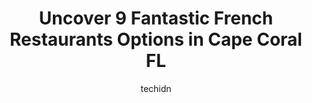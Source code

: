 ---
layout: ampstory
image: https://i0.wp.com/www.depkes.org/wp-content/uploads/2023/06/french-restaurants-0-in-cape-coral-fl-1685798365.jpeg?resize=640,853
author: techidn
featured: false
description: Discover the impressive array of French Restaurants options in Cape Coral FL, where you can find 9 of the largest French Restaurants establishments in the area. From renowned classics to hid
title: Uncover 9 Fantastic French Restaurants Options in Cape Coral FL
cover:
   title: Uncover 9 Fantastic French Restaurants Options in Cape Coral FL
   subtitle: Rickpate
   background: https://www.depkes.org/wp-content/uploads/2023/06/french-restaurants-0-in-cape-coral-fl-1685798365.jpeg

pages: 
 - layout: thirds
   top: <h1>#1 Sip and Dine Restaurant</h1>
   bottom: "<p>Great service, creative menu, relaxing atmosphere, all in convenient Cape Coral location. Coffee encrusted filet mignon was really good. My wife enjoyed the triple tail s</p>"
   background: https://www.depkes.org/wp-content/uploads/2023/06/french-restaurants-1-in-cape-coral-fl-1685798365.jpeg
   backgroundblur: true
 - layout: thirds
   top: <h1>#2 Bread Pete</h1>
   bottom: "<p>Not To-Go friendly for breakfast. Stopped in to grab a quick breakfast with my fiance, she wanted a pretzel and croissant but when I asked about ordering a breakfast sand</p>"
   background: https://www.depkes.org/wp-content/uploads/2023/06/french-restaurants-2-in-cape-coral-fl-1685798366.jpeg
   cta:
      link: https://www.depkes.org/blog/uncover-9-fantastic-french-restaurants-options-in-cape-coral-fl/
      text: Uncover 9 Fantastic French Restaurants Options in Cape Coral FL
 - layout: thirds
   top: <h1>#3 The French Press</h1>
   bottom: "<p>5789 Cape Harbour Dr #101, Cape Coral, FL 33914, United States</p>"
   background: https://www.depkes.org/wp-content/uploads/2023/06/french-restaurants-3-in-cape-coral-fl-1685798366.jpeg
   cta:
      link: https://www.depkes.org/blog/uncover-9-fantastic-french-restaurants-options-in-cape-coral-fl/
      text: Uncover 9 Fantastic French Restaurants Options in Cape Coral FL
 - layout: thirds
   top: <h1>#4 Crisp Creperie</h1>
   bottom: "<p>2301 Del Prado Blvd S suite 830, Cape Coral, FL 33990, United States</p>"
   background: https://images.unsplash.com/photo-1522441815192-d9f04eb0615c?ixlib=rb-4.0.3&ixid=MnwxMjA3fDB8MHxwaG90by1wYWdlfHx8fGVufDB8fHx8&auto=format&fit=crop&w=640&h=853&q=80
   cta:
      link: https://www.depkes.org/blog/uncover-9-fantastic-french-restaurants-options-in-cape-coral-fl/
      text: Uncover 9 Fantastic French Restaurants Options in Cape Coral FL
 - layout: thirds
   top: <h1>#5 My Sweet Art</h1>
   bottom: "<p>290 Nicholas Pkwy NW Suite 22, Cape Coral, FL 33991, United States</p>"
   background: https://images.unsplash.com/photo-1599422314077-f4dfdaa4cd09?ixlib=rb-4.0.3&ixid=MnwxMjA3fDB8MHxwaG90by1wYWdlfHx8fGVufDB8fHx8&auto=format&fit=crop&w=640&h=853&q=80
   cta:
      link: https://www.depkes.org/blog/uncover-9-fantastic-french-restaurants-options-in-cape-coral-fl/
      text: Uncover 9 Fantastic French Restaurants Options in Cape Coral FL
 - layout: thirds
   top: <h1>#6 BLANC</h1>
   bottom: "<p>13451 McGregor Blvd #10, Fort Myers, FL 33919, United States</p>"
   background: https://images.unsplash.com/photo-1614648718611-0635f29016cb?ixlib=rb-4.0.3&ixid=MnwxMjA3fDB8MHxwaG90by1wYWdlfHx8fGVufDB8fHx8&auto=format&fit=crop&w=640&h=853&q=80
   cta:
      link: https://www.depkes.org/blog/uncover-9-fantastic-french-restaurants-options-in-cape-coral-fl/
      text: Uncover 9 Fantastic French Restaurants Options in Cape Coral FL
 - layout: thirds
   top: <h1>#7 Azure</h1>
   bottom: "<p>15301 McGregor Blvd #1, Fort Myers, FL 33908, United States</p>"
   background: https://images.unsplash.com/photo-1518640467707-6811f4a6ab73?ixlib=rb-4.0.3&ixid=MnwxMjA3fDB8MHxwaG90by1wYWdlfHx8fGVufDB8fHx8&auto=format&fit=crop&w=640&h=853&q=80
   cta:
      link: https://www.depkes.org/blog/uncover-9-fantastic-french-restaurants-options-in-cape-coral-fl/
      text: Uncover 9 Fantastic French Restaurants Options in Cape Coral FL
 - layout: thirds
   middle: Continue reading...
   background: https://images.unsplash.com/photo-1489648022186-8f49310909a0?ixlib=rb-4.0.3&ixid=MnwxMjA3fDB8MHxwaG90by1wYWdlfHx8fGVufDB8fHx8&auto=format&fit=crop&w=640&h=853&q=80
   cta:
      link: https://www.depkes.org/blog/uncover-9-fantastic-french-restaurants-options-in-cape-coral-fl/
      text: Uncover 9 Fantastic French Restaurants Options in Cape Coral FL
      
---